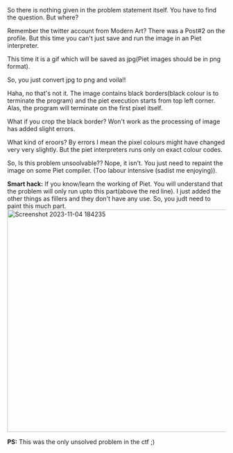 So there is nothing given in the problem statement itself. You have to find the question. But where?

Remember the twitter account from Modern Art? There was a Post#2 on the profile. But this time you can't just save and run the image in an Piet interpreter.

This time it is a gif which will be saved as jpg(Piet images should be in png format). 

So, you just convert jpg to png and voila!!

Haha, no that's not it. The image contains black borders(black colour is to terminate the program) and the piet execution starts from top left corner. Alas, the program will terminate on the first pixel itself.

What if you crop the black border? 
Won't work as the processing of image has added slight errors. 

What kind of eroors?
By errors I mean the pixel colours might have changed very very slightly. But the piet interpreters runs only on exact colour codes.

So, Is this problem unsoolvable??
Nope, it isn't. You just need to repaint the image on some Piet compiler. (Too labour intensive (sadist me enjoying)).

**Smart hack:** If you know/learn the working of Piet. You will understand that the problem will only run upto this part(above the red line). I just added the other things as fillers and they don't have any use. So, you judt need to paint this much part.
<img width="513" alt="Screenshot 2023-11-04 184235" src="https://github.com/Njack-IITP/sudo-override-challenges/assets/93848997/923f4e3f-ac3c-44c2-8495-7e109e703631">

**PS:** This was the only unsolved problem in the ctf ;)

